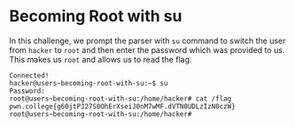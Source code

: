 # Becoming Root with su
In this challenge, we prompt the parser with `su` command to switch the user from `hacker` to `root` and then enter the password which was provided to us. This makes us `root` and allows us to read the flag.
```
Connected!
hacker@users~becoming-root-with-su:~$ su
Password:
root@users~becoming-root-with-su:/home/hacker# cat /flag
pwn.college{g60jtPJ27S0OhErXseiJ0nM7wMF.dVTN0UDLzIzN0czW}
root@users~becoming-root-with-su:/home/hacker#
```
